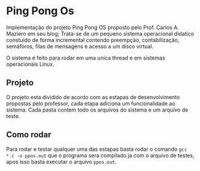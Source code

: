 # Ping Pong Os

Implementação do projeto Ping Pong OS proposto pelo Prof. Carlos A. Maziero em seu blog;
Trata-se de um pequeno sistema operacional didatico constuido de forma incremental contendo preempção, contabilização, semáforos, filas de mensagens e acesso a um disco virtual. 

O sistema é feito para rodar em uma unica thread e em sistemas operacionais Linux.

## Projeto
O projeto esta dividido de acordo com as estapas de desenvolvimento propostas pelo professor, cada etapa adiciona um funcionalidade ao sistema. Cada pasta contem todo os arquivos do sistema e um arquivo de teste.

## Como rodar
Para rodar e testar qualquer uma das estapas basta rodar o comando `gcc *.c -o ppos.out` que o programa sera compilado ja com o arquivo de testes, apos isso basta executar o arquivo `ppos.out`.
